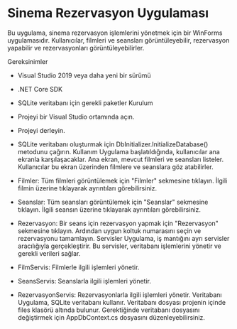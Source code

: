 # Sinema Rezervasyon Uygulaması

Bu uygulama, sinema rezervasyon işlemlerini yönetmek için bir WinForms uygulamasıdır. Kullanıcılar, filmleri ve seansları görüntüleyebilir, rezervasyon yapabilir ve rezervasyonları görüntüleyebilirler.

Gereksinimler
- Visual Studio 2019 veya daha yeni bir sürümü
- .NET Core SDK
- SQLite veritabanı için gerekli paketler
Kurulum
- Projeyi bir Visual Studio ortamında açın.
- Projeyi derleyin.
- SQLite veritabanı oluşturmak için DbInitializer.InitializeDatabase() metodunu çağırın.
Kullanım
Uygulama başlatıldığında, kullanıcılar ana ekranla karşılaşacaklar. Ana ekran, mevcut filmleri ve seansları listeler. Kullanıcılar bu ekran üzerinden filmlere ve seanslara göz atabilirler.

- Filmler: Tüm filmleri görüntülemek için "Filmler" sekmesine tıklayın. İlgili filmin üzerine tıklayarak ayrıntıları görebilirsiniz.
- Seanslar: Tüm seansları görüntülemek için "Seanslar" sekmesine tıklayın. İlgili seansın üzerine tıklayarak ayrıntıları görebilirsiniz.
- Rezervasyon: Bir seans için rezervasyon yapmak için "Rezervasyon" sekmesine tıklayın. Ardından uygun koltuk numarasını seçin ve rezervasyonu tamamlayın.
Servisler
Uygulama, iş mantığını ayrı servisler aracılığıyla gerçekleştirir. Bu servisler, veritabanı işlemlerini yönetir ve gerekli verileri sağlar.

- FilmServis: Filmlerle ilgili işlemleri yönetir.
- SeansServis: Seanslarla ilgili işlemleri yönetir.
- RezervasyonServis: Rezervasyonlarla ilgili işlemleri yönetir.
Veritabanı
Uygulama, SQLite veritabanı kullanır. Veritabanı dosyası projenin içinde files klasörü altında bulunur. Gerektiğinde veritabanı dosyasını değiştirmek için AppDbContext.cs dosyasını düzenleyebilirsiniz. 
